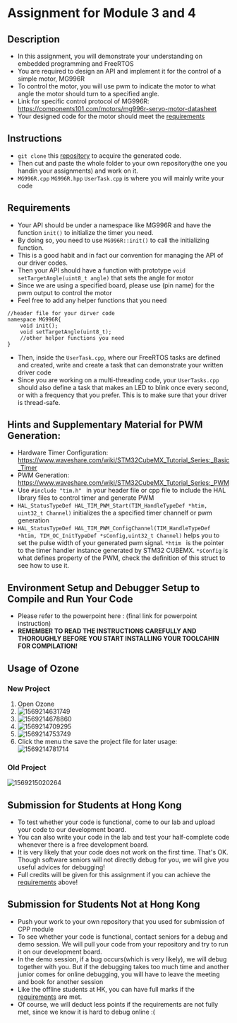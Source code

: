 # Assignment for Module 3 and 4

## Description
* In this assignment, you will demonstrate your understanding on embedded programming and FreeRTOS
* You are required to design an API and implement it for the control of a simple motor, MG996R
* To control the motor, you will use pwm to indicate the motor to what angle the motor should turn to a specified angle. 
* Link for specific control protocol of MG996R: https://components101.com/motors/mg996r-servo-motor-datasheet
* Your designed code for the motor should meet the [requirements](#Requirements)


## Instructions
* `git clone` this [repository](https://github.com/wlph17/RM-2020-BluePill) to acquire the generated code. 
* Then cut and paste the whole folder to your own repository(the one you handin your assignments) and work on it.
* `MG996R.cpp` `MG996R.hpp` `UserTask.cpp` is where you will mainly write your code

## Requirements
* Your API should be under a namespace like MG996R and have the function `init()` to initialize the timer you need.
* By doing so, you need to use `MG996R::init()` to call the initializing function.
* This is a good habit and in fact our convention for managing the API of our driver codes.
* Then your API should have a function with prototype `void setTargetAngle(uint8_t angle)` that sets the angle for motor
* Since we are using a specified board, please use (pin name) for the pwm output to control the motor
* Feel free to add any helper functions that you need
```
//header file for your dirver code
namespace MG996R{
    void init();
    void setTargetAngle(uint8_t);
    //other helper functions you need
}
```
* Then, inside the `UserTask.cpp`, where our FreeRTOS tasks are defined and created, write and create a task that can demonstrate your written driver code
* Since you are working on a multi-threading code, your `UserTasks.cpp` should also define a task that makes an LED to blink once every second, or with a frequency that you prefer. This is to make sure that your driver is thread-safe.

## Hints and Supplementary Material for PWM Generation:
* Hardware Timer Configuration: https://www.waveshare.com/wiki/STM32CubeMX_Tutorial_Series:_Basic_Timer
* PWM Generation: https://www.waveshare.com/wiki/STM32CubeMX_Tutorial_Series:_PWM
* Use `#include "tim.h" ` in your header file or cpp file to include the HAL library files to control timer and generate PWM 
* `HAL_StatusTypeDef HAL_TIM_PWM_Start(TIM_HandleTypeDef *htim, uint32_t Channel)` initializes the a specified timer channelf or pwm generation
* `HAL_StatusTypeDef HAL_TIM_PWM_ConfigChannel(TIM_HandleTypeDef *htim, TIM_OC_InitTypeDef *sConfig,uint32_t Channel)` helps you to set the pulse width of your generated pwm signal. `*htim ` is the pointer to the timer handler instance generated by STM32 CUBEMX. `*sConfig` is what defines property of the PWM, check the definition of this struct to see how to use it.

## Environment Setup and Debugger Setup to Compile and Run Your Code
* Please refer to the powerpoint here : (final link for powerpoint instruction)
* __REMEMBER TO READ THE INSTRUCTIONS CAREFULLY AND THOROUGHLY BEFORE YOU START INSTALLING YOUR TOOLCAHIN FOR COMPILATION!__

## Usage of Ozone

### New Project
1. Open Ozone <br>
2. ![1569214631749](instructions.assets/1569214631749.png)
3. ![1569214678860](instructions.assets/1569214678860.png)
4. ![1569214709295](instructions.assets/1569214709295.png)
5. ![1569214753749](instructions.assets/1569214753749.png)
6. Click the menu the save the project file for later usage:  
    ![1569214781714](instructions.assets/1569214781714.png)

### Old Project

![1569215020264](instructions.assets/1569215020264.png)

## Submission for Students at Hong Kong
* To test whether your code is functional, come to our lab and upload your code to our development board. 
* You can also write your code in the lab and test your half-complete code whenever there is a free development board.
* It is very likely that your code does not work on the first time. That's OK. Though software seniors will not directly debug for you, we will give you useful advices for debugging!
* Full credits will be given for this assignment if you can achieve the [requirements](#requirements) above!

## Submission for Students Not at Hong Kong
* Push your work to your own repository that you used for submission of CPP module
* To see whether your code is functional, contact seniors for a debug and demo session. We will pull your code from your repository and try to run it on our development board. 
* In the demo session, if a bug occurs(which is very likely), we will debug together with you. But if the debugging takes too much time and another junior comes for online debugging, you will have to leave the meeting and book for another session
* Like the offline students at HK, you can have full marks if the [requirements](#requirements) are met. 
* Of course, we will deduct less points if the requirements are not fully met, since we know it is hard to debug online :( 